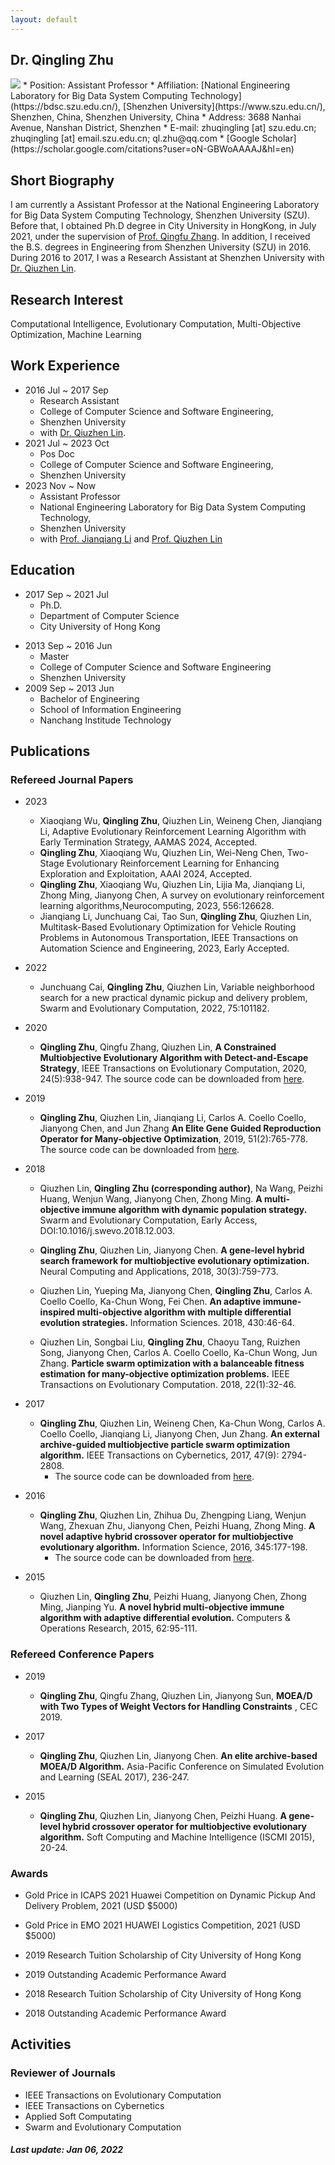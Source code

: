 ```yaml
---
layout: default
---
```


## Dr. Qingling Zhu
<img class="profile-picture" src="ling.png">
* Position: Assistant Professor
* Affiliation:
[National Engineering Laboratory for Big Data System Computing Technology](https://bdsc.szu.edu.cn/), [Shenzhen University](https://www.szu.edu.cn/), Shenzhen, China, Shenzhen University, China
* Address: 3688 Nanhai Avenue, Nanshan District, Shenzhen
* E-mail: zhuqingling [at] szu.edu.cn; zhuqingling [at] email.szu.edu.cn; ql.zhu@qq.com
* [Google Scholar](https://scholar.google.com/citations?user=oN-GBWoAAAAJ&hl=en)

## Short Biography

I am currently a Assistant Professor at the National Engineering Laboratory for Big Data System Computing Technology, Shenzhen University (SZU). Before that, I obtained Ph.D degree in City University in HongKong, in July 2021, under the supervision of [Prof. Qingfu Zhang](http://www.cs.cityu.edu.hk/~qzhan7/index.html). In addition, I received the B.S. degrees in Engineering from Shenzhen University (SZU) in 2016. During 2016 to 2017, I was a Research Assistant at Shenzhen University with [Dr. Qiuzhen Lin](http://csse.szu.edu.cn/csse.szu.edu.cn/cn/people1bbd.html?30298).

## Research Interest

Computational Intelligence, Evolutionary Computation, Multi-Objective Optimization, Machine Learning

## Work Experience

* 2016 Jul ~ 2017 Sep
  * Research Assistant
  * College of Computer Science and Software Engineering,
  * Shenzhen University
  * with [Dr. Qiuzhen Lin](http://csse.szu.edu.cn/csse.szu.edu.cn/cn/people1bbd.html?30298).
* 2021 Jul ~ 2023 Oct
  * Pos Doc
  * College of Computer Science and Software Engineering,
  * Shenzhen University
* 2023 Nov ~ Now
  * Assistant Professor
  * National Engineering Laboratory for Big Data System Computing Technology,
  * Shenzhen University
  * with [Prof. Jianqiang Li](https://bdsc.szu.edu.cn/index.html#/h5/h?id=114&p=2004&f=53&lan=zh) and [Prof. Qiuzhen Lin](http://csse.szu.edu.cn/csse.szu.edu.cn/cn/people1bbd.html?30298)
## Education

* 2017 Sep ~ 2021 Jul
  * Ph.D.
  * Department of Computer Science
  * City University of Hong Kong
<!--  * Thesis: Many-Objective Evolutionary Optimization: Theory and Method (in Chinese) -->
* 2013 Sep ~ 2016 Jun
  * Master
  * College of Computer Science and Software Engineering
  * Shenzhen University
* 2009 Sep ~ 2013 Jun
  * Bachelor of Engineering
  * School of Information Engineering
  * Nanchang Institude Technology
## Publications

### Refereed Journal Papers
* 2023 
  * Xiaoqiang Wu, **Qingling Zhu**, Qiuzhen Lin, Weineng Chen, Jianqiang Li, Adaptive Evolutionary Reinforcement Learning Algorithm with Early Termination Strategy, AAMAS 2024, Accepted.
  * **Qingling Zhu**, Xiaoqiang Wu, Qiuzhen Lin, Wei-Neng Chen, Two-Stage Evolutionary Reinforcement Learning for Enhancing Exploration and Exploitation, AAAI 2024, Accepted.
  * **Qingling Zhu**, Xiaoqiang Wu, Qiuzhen Lin, Lijia Ma, Jianqiang Li, Zhong Ming, Jianyong Chen, A survey on evolutionary reinforcement learning algorithms,Neurocomputing, 2023, 556:126628.
  * Jianqiang Li, Junchuang Cai, Tao Sun, **Qingling Zhu**, Qiuzhen Lin, Multitask-Based Evolutionary Optimization for Vehicle Routing Problems in Autonomous Transportation, IEEE Transactions on Automation Science and Engineering, 2023, Early Accepted.

* 2022
  * Junchuang Cai, **Qingling Zhu**, Qiuzhen Lin, Variable neighborhood search for a new practical dynamic pickup and delivery problem, Swarm and Evolutionary Computation, 2022, 75:101182.

* 2020
  * **Qingling Zhu**, Qingfu Zhang, Qiuzhen Lin, **A Constrained Multiobjective Evolutionary Algorithm with Detect-and-Escape Strategy**, IEEE Transactions on Evolutionary Computation, 2020, 24(5):938-947.
  The source code can be downloaded from <a href="https://github.com/zhuqingling/MOEA-D-DAE">here</a>.

* 2019

  * **Qingling Zhu**, Qiuzhen Lin, Jianqiang Li, Carlos A. Coello Coello, Jianyong Chen, and Jun Zhang **An Elite Gene Guided Reproduction Operator for Many-objective Optimization**, 2019, 51(2):765-778.
  The source code can be downloaded from <a href="https://github.com/zhuqingling/EGG">here</a>.
  
* 2018
  
  * Qiuzhen Lin, **Qingling Zhu (corresponding author)**, Na Wang, Peizhi Huang, Wenjun Wang, Jianyong Chen, Zhong Ming. **A multi-objective immune algorithm with dynamic population strategy.** Swarm and Evolutionary Computation, Early Access, DOI:10.1016/j.swevo.2018.12.003.
  
  * **Qingling Zhu**, Qiuzhen Lin, Jianyong Chen. **A gene-level hybrid search framework for multiobjective evolutionary optimization.** Neural Computing and Applications, 2018, 30(3):759-773.

  * Qiuzhen Lin, Yueping Ma, Jianyong Chen, **Qingling Zhu**,  Carlos A. Coello Coello, Ka-Chun Wong, Fei Chen. **An adaptive immune-inspired multi-objective algorithm with multiple differential evolution strategies.** Information Sciences. 2018, 430:46-64.
	
  * Qiuzhen Lin, Songbai Liu, **Qingling Zhu**, Chaoyu Tang, Ruizhen Song, Jianyong Chen, Carlos A. Coello Coello, Ka-Chun Wong, Jun Zhang. **Particle swarm optimization with a balanceable fitness estimation for many-objective optimization problems.** IEEE Transactions on Evolutionary Computation. 2018, 22(1):32-46.

* 2017

  * **Qingling Zhu**, Qiuzhen Lin, Weineng Chen, Ka-Chun Wong, Carlos A. Coello Coello, Jianqiang Li, Jianyong Chen, Jun Zhang. **An external archive-guided multiobjective particle swarm optimization algorithm.** IEEE Transactions on Cybernetics, 2017, 47(9): 2794-2808.
    * The source code can be downloaded from <a href="https://github.com/zhuqingling/AgMOPSO.git">here</a>.

* 2016

  * **Qingling Zhu**, Qiuzhen Lin, Zhihua Du, Zhengping Liang, Wenjun Wang, Zhexuan Zhu, Jianyong Chen, Peizhi Huang, Zhong Ming. **A novel adaptive hybrid crossover operator for multiobjective evolutionary algorithm.** Information Science, 2016, 345:177-198.
    * The source code can be downloaded from <a href="https://github.com/zhuqingling/ADE-MOIA.git">here</a>.

* 2015

  * Qiuzhen Lin, **Qingling Zhu**, Peizhi Huang, Jianyong Chen, Zhong Ming, Jianping Yu. **A novel hybrid multi-objective immune algorithm with adaptive differential evolution.** Computers & Operations Research, 2015, 62:95-111.

### Refereed Conference Papers

* 2019

  * **Qingling Zhu**, Qingfu Zhang, Qiuzhen Lin, Jianyong Sun, **MOEA/D with Two Types of Weight Vectors for Handling Constraints**
, CEC 2019.

* 2017

  * **Qingling Zhu**, Qiuzhen Lin, Jianyong Chen.  **An elite archive-based MOEA/D Algorithm.** Asia-Pacific Conference on Simulated Evolution and Learning (SEAL 2017), 236-247.

* 2015
  
  * **Qingling Zhu**, Qiuzhen Lin, Jianyong Chen, Peizhi Huang. **A gene-level hybrid crossover operator for multiobjective evolutionary algorithm.** Soft Computing and Machine Intelligence (ISCMI 2015), 20-24.

### Awards
* Gold Price in ICAPS 2021 Huawei Competition on Dynamic Pickup And Delivery Problem, 2021 (USD \$5000)

* Gold Price in EMO 2021 HUAWEI Logistics Competition, 2021 (USD \$5000)

* 2019 Research Tuition Scholarship of City University of Hong Kong

* 2019 Outstanding Academic Performance Award

* 2018 Research Tuition Scholarship of City University of Hong Kong

* 2018 Outstanding Academic Performance Award

## Activities

### Reviewer of Journals
  * IEEE Transactions on Evolutionary Computation
  * IEEE Transactions on Cybernetics
  * Applied Soft Computating
  * Swarm and Evolutionary Computation

##### Last update: Jan 06, 2022
